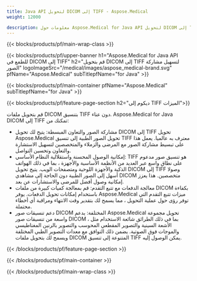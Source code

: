 ```yaml
---
title: Java API لتحويل DICOM إلى TIFF - Aspose.Medical
weight: 12000

description: معلومات حول Aspose.Medical for Java API لتحويل DICOM إلى TIFF
---
```


{{< blocks/products/pf/main-wrap-class >}}

{{< blocks/products/pf/upper-banner h1="Aspose.Medical for Java API للطمع في DICOM إلى TIFF" h2="قم بتحويل DICOM إلى TIFF لتسهيل مشاركة الصور" logoImageSrc="/medical/images/aspose_medical-brand.svg" pfName="Aspose.Medical" subTitlepfName="for Java" >}}

{{< blocks/products/pf/main-container pfName="Aspose.Medical" subTitlepfName="for Java" >}}

{{< blocks/products/pf/feature-page-section h2="ديكوم إلى TIFF الميزات">}}

<p>قم بتحويل ملفات DICOM بتنسيق TIFF دون عناء. Aspose.Medical for Java DICOM إلى TIFF تمكنك من:</p>

<ul>
<li>مشاركة الصور والتعاون المبسطة: يتيح لك تحويل DICOM إلى TIFF تحويل Aspose.Medical تحويل الصور الطبية إلى تنسيق TIFF معترف به عالميا. يعمل هذا على تبسيط مشاركة الصور مع المرضى والزملاء والمتخصصين لتسهيل الاستشارة والتعاون وتحسين التواصل.</li>
<li>إمكانية الوصول المحسنة واستقلالية النظام الأساسي: TIFF هو تنسيق صور مدعوم على نطاق واسع عبر العديد من الأنظمة الأساسية والأجهزة ، بما في ذلك الهواتف الذكية والأجهزة اللوحية ومتصفحات الويب. يتيح تحويل DICOM إلى TIFF وصولا أسهل إلى الصور الطبية دون الحاجة إلى مشاهدي DICOM متخصصين. هذا يعزز إمكانية وصول أفضل للمرضى والاستشارات عن بعد.</li>
<li>معالجة الدفعات مع تتبع التقدم: قم بمعالجة كميات كبيرة من ملفات DICOM بكفاءة باستخدام إمكانات تحويل الدفعات. يوفر Aspose.Medical ميزات تتبع التقدم التي توفر رؤى حول عملية التحويل ، مما يسمح لك بتقدير وقت الانتهاء ومراقبة أي أخطاء محتملة.</li>
<li>دعم تنسيقات صور DICOM المختلفة: يدعم Aspose.Medical تحويل مجموعة واسعة من تنسيقات صور DICOM ، بما في ذلك الطرائق شائعة الاستخدام مثل الأشعة السينية والتصوير المقطعي المحوسب والتصوير بالرنين المغناطيسي والموجات فوق الصوتية. يضمن ذلك التوافق مع معدات التصوير الطبي المختلفة ويسمح لك بتحويل ملفات DICOM المتنوعة إلى تنسيق TIFF يمكن الوصول إليه.</li>
</ul>

{{< /blocks/products/pf/feature-page-section >}}

{{< /blocks/products/pf/main-container >}}

{{< /blocks/products/pf/main-wrap-class >}}